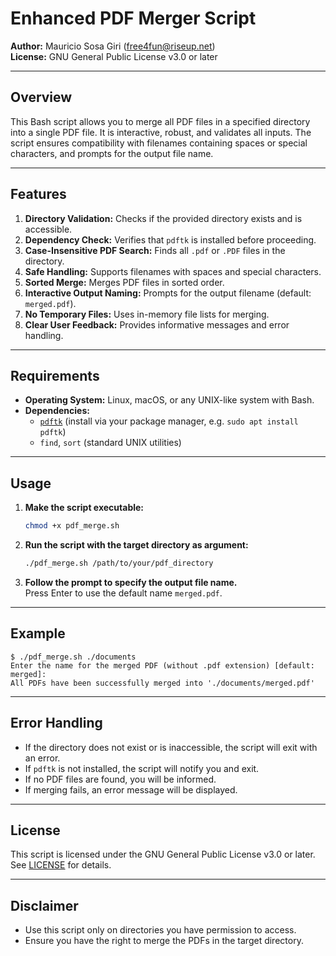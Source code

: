 # Enhanced PDF Merger Script

**Author:** Mauricio Sosa Giri (<free4fun@riseup.net>)  
**License:** GNU General Public License v3.0 or later

---

## Overview

This Bash script allows you to merge all PDF files in a specified directory into a single PDF file. It is interactive, robust, and validates all inputs. The script ensures compatibility with filenames containing spaces or special characters, and prompts for the output file name.

---

## Features

1. **Directory Validation:** Checks if the provided directory exists and is accessible.
2. **Dependency Check:** Verifies that `pdftk` is installed before proceeding.
3. **Case-Insensitive PDF Search:** Finds all `.pdf` or `.PDF` files in the directory.
4. **Safe Handling:** Supports filenames with spaces and special characters.
5. **Sorted Merge:** Merges PDF files in sorted order.
6. **Interactive Output Naming:** Prompts for the output filename (default: `merged.pdf`).
7. **No Temporary Files:** Uses in-memory file lists for merging.
8. **Clear User Feedback:** Provides informative messages and error handling.

---

## Requirements

- **Operating System:** Linux, macOS, or any UNIX-like system with Bash.
- **Dependencies:**  
  - [`pdftk`](https://www.pdflabs.com/tools/pdftk-the-pdf-toolkit/) (install via your package manager, e.g. `sudo apt install pdftk`)
  - `find`, `sort` (standard UNIX utilities)

---

## Usage

1. **Make the script executable:**
   ```bash
   chmod +x pdf_merge.sh
   ```

2. **Run the script with the target directory as argument:**
   ```bash
   ./pdf_merge.sh /path/to/your/pdf_directory
   ```

3. **Follow the prompt to specify the output file name.**  
   Press Enter to use the default name `merged.pdf`.

---

## Example

```
$ ./pdf_merge.sh ./documents
Enter the name for the merged PDF (without .pdf extension) [default: merged]:
All PDFs have been successfully merged into './documents/merged.pdf'
```

---

## Error Handling

- If the directory does not exist or is inaccessible, the script will exit with an error.
- If `pdftk` is not installed, the script will notify you and exit.
- If no PDF files are found, you will be informed.
- If merging fails, an error message will be displayed.

---

## License

This script is licensed under the GNU General Public License v3.0 or later.  
See [LICENSE](https://www.gnu.org/licenses/gpl-3.0.html) for details.

---

## Disclaimer

- Use this script only on directories you have permission to access.
- Ensure you have the right to merge the PDFs in the target directory.

